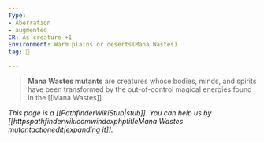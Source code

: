 ```yaml
---
Type:
- Aberration
- augmented
CR: As creature +1
Environment: Warm plains or deserts(Mana Wastes)
tag: 👹

---
```


> **Mana Wastes mutants** are creatures whose bodies, minds, and spirits have been transformed by the out-of-control magical energies found in the [[Mana Wastes]].



*This page is a [[PathfinderWikiStub|stub]]. You can help us by [[httpspathfinderwikicomwindexphptitleMana Wastes mutantactionedit|expanding it]].*







